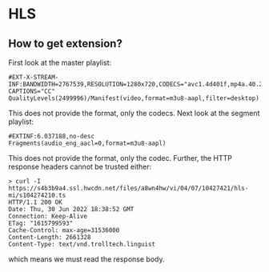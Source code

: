 # HLS

## How to get extension?

First look at the master playlist:

~~~
#EXT-X-STREAM-INF:BANDWIDTH=2767539,RESOLUTION=1280x720,CODECS="avc1.4d401f,mp4a.40.2",AUDIO="audio",CLOSED-CAPTIONS="CC"
QualityLevels(2499996)/Manifest(video,format=m3u8-aapl,filter=desktop)
~~~

This does not provide the format, only the codecs. Next look at the segment
playlist:

~~~
#EXTINF:6.037188,no-desc
Fragments(audio_eng_aacl=0,format=m3u8-aapl)
~~~

This does not provide the format, only the codec. Further, the HTTP response
headers cannot be trusted either:

~~~
> curl -I https://s4b3b9a4.ssl.hwcdn.net/files/a8wn4hw/vi/04/07/10427421/hls-mi/s104274210.ts
HTTP/1.1 200 OK
Date: Thu, 30 Jun 2022 18:38:52 GMT
Connection: Keep-Alive
ETag: "1615799593"
Cache-Control: max-age=31536000
Content-Length: 2661328
Content-Type: text/vnd.trolltech.linguist
~~~

which means we must read the response body.
